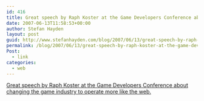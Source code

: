 ```yaml
---
id: 416
title: Great speech by Raph Koster at the Game Developers Conference about changing the game industry to operate more like the web
date: 2007-06-13T11:58:53+00:00
author: Stefan Hayden
layout: post
guid: http://www.stefanhayden.com/blog/2007/06/13/great-speech-by-raph-koster-at-the-game-developers-conference-about-changing-the-game-industry-to-operate-more-like-the-web/
permalink: /blog/2007/06/13/great-speech-by-raph-koster-at-the-game-developers-conference-about-changing-the-game-industry-to-operate-more-like-the-web/
Post:
  - link
categories:
  - web
---
```

<p><a href="http://www.gamasutra.com/php-bin/news_index.php?story=14308">Great speech by Raph Koster at the Game Developers Conference about changing the game industry to operate more like the web.</a>
</p>
